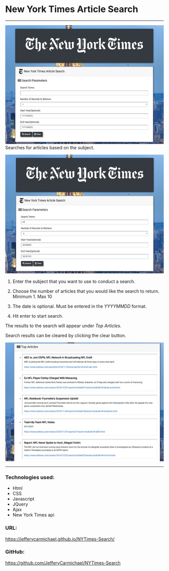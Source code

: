 # New York Times Article Search
---


![NYT Front page](/assets/images/nyt.jpg)
Searches for articles based on the subject.

![NYT Front page](/assets/images/nyt2.jpg)


1. Enter the subject that you want to use to conduct a search.

2. Choose the number of articles that you would like the search to return.  Minimum 1. Max 10

3. The date is optional.  Must be entered in the *YYYYMMDD*  format.

4. Hit enter to start search.  

The results to the search will appear under *Top Articles*.

Search results can be cleared by clicking the clear button.

![NYT Front page](/assets/images/nyt3.jpg)


---
### Technologies used:

* Html
* CSS
* Javascript
* JQuery
* Ajax
* New York Times api

### URL:
https://jefferycarmichael.github.io/NYTimes-Search/

### GitHub:
https://github.com/JefferyCarmichael/NYTimes-Search